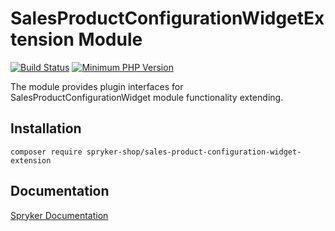 # SalesProductConfigurationWidgetExtension Module
[![Build Status](https://travis-ci.org/spryker-shop/sales-product-configuration-widget-extension.svg)](https://travis-ci.org/spryker-shop/sales-product-configuration-widget-extension)
[![Minimum PHP Version](https://img.shields.io/badge/php-%3E%3D%207.2-8892BF.svg)](https://php.net/)

The module provides plugin interfaces for SalesProductConfigurationWidget module functionality extending.

## Installation

```
composer require spryker-shop/sales-product-configuration-widget-extension
```

## Documentation

[Spryker Documentation](https://documentation.spryker.com/module_guide/overview.htm)

